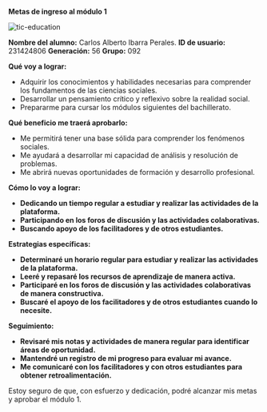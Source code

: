 **Metas de ingreso al módulo 1**

![tic-education](https://www.armadilloamarillo.com/wp-content/uploads/tic-educacion.jpg)

**Nombre del alumno:** Carlos Alberto Ibarra Perales. 
**ID de usuario:** 231424806
**Generación:** 56
**Grupo:** 092

**Qué voy a lograr:**

* Adquirir los conocimientos y habilidades necesarias para comprender los fundamentos de las ciencias sociales.
* Desarrollar un pensamiento crítico y reflexivo sobre la realidad social.
* Prepararme para cursar los módulos siguientes del bachillerato.

**Qué beneficio me traerá aprobarlo:**

* Me permitirá tener una base sólida para comprender los fenómenos sociales.
* Me ayudará a desarrollar mi capacidad de análisis y resolución de problemas.
* Me abrirá nuevas oportunidades de formación y desarrollo profesional.

**Cómo lo voy a lograr:**

* **Dedicando un tiempo regular a estudiar y realizar las actividades de la plataforma.**
* **Participando en los foros de discusión y las actividades colaborativas.**
* **Buscando apoyo de los facilitadores y de otros estudiantes.**

**Estrategias específicas:**

* **Determinaré un horario regular para estudiar y realizar las actividades de la plataforma.**
* **Leeré y repasaré los recursos de aprendizaje de manera activa.**
* **Participaré en los foros de discusión y las actividades colaborativas de manera constructiva.**
* **Buscaré el apoyo de los facilitadores y de otros estudiantes cuando lo necesite.**

**Seguimiento:**

* **Revisaré mis notas y actividades de manera regular para identificar áreas de oportunidad.**
* **Mantendré un registro de mi progreso para evaluar mi avance.**
* **Me comunicaré con los facilitadores y con otros estudiantes para obtener retroalimentación.**

Estoy seguro de que, con esfuerzo y dedicación, podré alcanzar mis metas y aprobar el módulo 1.
